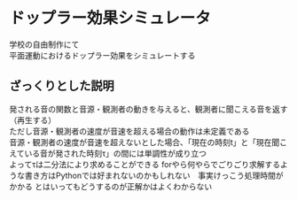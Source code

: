 # ドップラー効果シミュレータ
学校の自由制作にて  
平面運動におけるドップラー効果をシミュレートする  

## ざっくりとした説明
発される音の関数と音源・観測者の動きを与えると、観測者に聞こえる音を返す（再生する）  
ただし音源・観測者の速度が音速を超える場合の動作は未定義である  
音源・観測者の速度が音速を超えないとした場合、「現在の時刻t」と「現在聞こえている音が発された時刻τ」の間には単調性が成り立つ  
よってτは二分法により求めることができる
forやら何やらでごりごり求解するような書き方はPythonでは好まれないのかもしれない　事実けっこう処理時間がかかる
とはいってもどうするのが正解かはよくわからない

